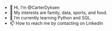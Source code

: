 - 👋 Hi, I’m @CarterDyksen
- 👀 My interests are family, data, sports, and food.
- 🌱 I’m currently learning Python and SQL.
- 📫 How to reach me by contacting on LinkedIn

<!---
CarterDyksen/CarterDyksen is a ✨ special ✨ repository because its `README.md` (this file) appears on your GitHub profile.
You can click the Preview link to take a look at your changes.
--->

